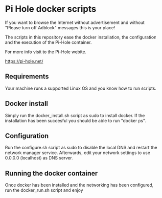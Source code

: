 # Pi Hole docker scripts
If you want to browse the Internet without advertisement and without "Please turn off Adblock" messages this is your place!

The scripts in this repository ease the docker installation, the configuration and the execution of the Pi-Hole container.

For more info visit to the Pi-Hole webite.

https://pi-hole.net/

## Requirements
Your machine runs a supported Linux OS and you know how to run scripts.

## Docker install
Simply run the docker_install.sh script as sudo to install docker. If the installation has been succesful you should be able to run "docker ps".

## Configuration
Run the configure.sh script as sudo to disable the local DNS and restart the network manager service. Afterwards, edit your network settings to use 0.0.0.0 (localhost) as DNS server.

## Running the docker container
Once docker has been installed and the networking has been configured, run the docker_run.sh script and enjoy
